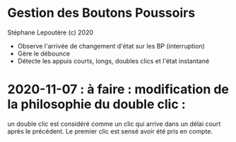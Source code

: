 # Gestion des Boutons Poussoirs

Stéphane Lepoutère (c) 2020

- Observe l'arrivée de changement d'état sur les BP (interruption)
- Gère le débounce
- Détecte les appuis courts, longs, doubles clics et l'état instantané

# 2020-11-07 : à faire : modification de la philosophie du double clic :
un double clic est considéré comme un clic qui arrive dans un délai court après le précédent. Le premier clic est sensé avoir été pris en compte.
